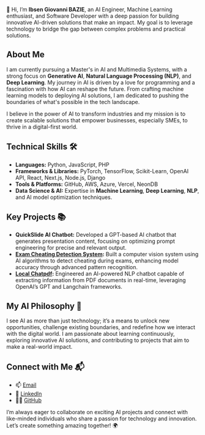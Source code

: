 <!--- <a href="https://app.daily.dev/DailyDevTips"><img src="https://github.com/vendkura/vendkura/blob/main/devcard.svg" width="400" alt="Ibsen Giovanni's Dev Card"/></a> --->

👋 Hi, I’m **Ibsen Giovanni BAZIE**, an AI Engineer, Machine Learning enthusiast, and Software Developer with a deep passion for building innovative AI-driven solutions that make an impact. My goal is to leverage technology to bridge the gap between complex problems and practical solutions.

## About Me
I am currently pursuing a Master's in AI and Multimedia Systems, with a strong focus on **Generative AI**, **Natural Language Processing (NLP)**, and **Deep Learning**. My journey in AI is driven by a love for programming and a fascination with how AI can reshape the future. From crafting machine learning models to deploying AI solutions, I am dedicated to pushing the boundaries of what's possible in the tech landscape.

I believe in the power of AI to transform industries and my mission is to create scalable solutions that empower businesses, especially SMEs, to thrive in a digital-first world.

## Technical Skills 🛠️
- **Languages:** Python, JavaScript, PHP
- **Frameworks & Libraries:** PyTorch, TensorFlow, Scikit-Learn, OpenAI API, React, Next.js, Node.js, Django
- **Tools & Platforms:** GitHub, AWS, Azure, Vercel, NeonDB
- **Data Science & AI:** Expertise in **Machine Learning**, **Deep Learning**, **NLP**, and AI model optimization techniques.

## Key Projects 📚
- **QuickSlide AI Chatbot:** Developed a GPT-based AI chatbot that generates presentation content, focusing on optimizing prompt engineering for precise and relevant output.
- **[Exam Cheating Detection System](https://github.com/vendkura/cheating_exam):** Built a computer vision system using AI algorithms to detect cheating during exams, enhancing model accuracy through advanced pattern recognition.
- **[Local Chatpdf](https://github.com/vendkura/local_chat_doc):** Engineered an AI-powered NLP chatbot capable of extracting information from PDF documents in real-time, leveraging OpenAI’s GPT and Langchain frameworks.

## My AI Philosophy 🤖
I see AI as more than just technology; it’s a means to unlock new opportunities, challenge existing boundaries, and redefine how we interact with the digital world. I am passionate about learning continuously, exploring innovative AI solutions, and contributing to projects that aim to make a real-world impact.

## Connect with Me 📬
- 📫 [Email](mailto:bazieibsen@yahoo.com)
- 🔗 [LinkedIn](https://linkedin.com/in/bazieibsengiovanni)
- 🧑‍💻 [GitHub](https://github.com/vendkura)

I’m always eager to collaborate on exciting AI projects and connect with like-minded individuals who share a passion for technology and innovation. Let’s create something amazing together! 🌍
<!---
vendkura/vendkura is a ✨ special ✨ repository because its `README.md` (this file) appears on your GitHub profile.
You can click the Preview link to take a look at your changes.
--->
